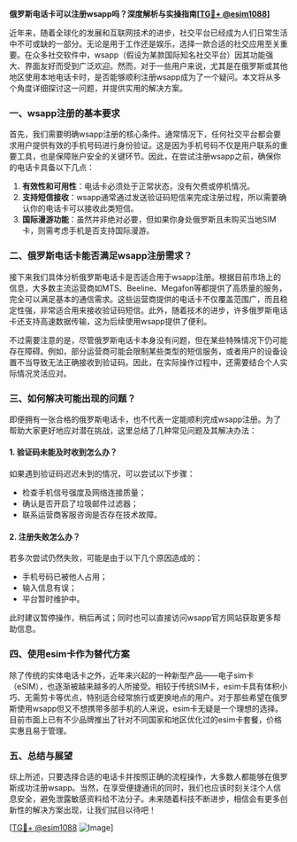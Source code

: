 **俄罗斯电话卡可以注册wsapp吗？深度解析与实操指南[[TG💪+ @esim1088](https://t.me/s/esim1088)]**

近年来，随着全球化的发展和互联网技术的进步，社交平台已经成为人们日常生活中不可或缺的一部分。无论是用于工作还是娱乐，选择一款合适的社交应用至关重要。在众多社交软件中，wsapp（假设为某款国际知名社交平台）因其功能强大、界面友好而受到广泛欢迎。然而，对于一些用户来说，尤其是在俄罗斯或其他地区使用本地电话卡时，是否能够顺利注册wsapp成为了一个疑问。本文将从多个角度详细探讨这一问题，并提供实用的解决方案。

### 一、wsapp注册的基本要求

首先，我们需要明确wsapp注册的核心条件。通常情况下，任何社交平台都会要求用户提供有效的手机号码进行身份验证。这是因为手机号码不仅是用户联系的重要工具，也是保障账户安全的关键环节。因此，在尝试注册wsapp之前，确保你的电话卡具备以下几点：

1. **有效性和可用性**：电话卡必须处于正常状态，没有欠费或停机情况。
2. **支持短信接收**：wsapp通常通过发送验证码短信来完成注册过程，所以需要确认你的电话卡可以接收此类短信。
3. **国际漫游功能**：虽然并非绝对必要，但如果你身处俄罗斯且未购买当地SIM卡，则需考虑手机是否支持国际漫游。

### 二、俄罗斯电话卡能否满足wsapp注册需求？

接下来我们具体分析俄罗斯电话卡是否适合用于wsapp注册。根据目前市场上的信息，大多数主流运营商如MTS、Beeline、Megafon等都提供了高质量的服务，完全可以满足基本的通信需求。这些运营商提供的电话卡不仅覆盖范围广，而且稳定性强，非常适合用来接收验证码短信。此外，随着技术的进步，许多俄罗斯电话卡还支持高速数据传输，这为后续使用wsapp提供了便利。

不过需要注意的是，尽管俄罗斯电话卡本身没有问题，但在某些特殊情况下仍可能存在障碍。例如，部分运营商可能会限制某些类型的短信服务，或者用户的设备设置不当导致无法正确接收到验证码。因此，在实际操作过程中，还需要结合个人实际情况灵活应对。

### 三、如何解决可能出现的问题？

即便拥有一张合格的俄罗斯电话卡，也不代表一定能顺利完成wsapp注册。为了帮助大家更好地应对潜在挑战，这里总结了几种常见问题及其解决办法：

#### 1. 验证码未能及时收到怎么办？
如果遇到验证码迟迟未到的情况，可以尝试以下步骤：
- 检查手机信号强度及网络连接质量；
- 确认是否开启了垃圾邮件过滤器；
- 联系运营商客服咨询是否存在技术故障。

#### 2. 注册失败怎么办？
若多次尝试仍然失败，可能是由于以下几个原因造成的：
- 手机号码已被他人占用；
- 输入信息有误；
- 平台暂时维护中。

此时建议暂停操作，稍后再试；同时也可以直接访问wsapp官方网站获取更多帮助信息。

### 四、使用esim卡作为替代方案

除了传统的实体电话卡之外，近年来兴起的一种新型产品——电子sim卡（eSIM），也逐渐被越来越多的人所接受。相较于传统SIM卡，esim卡具有体积小巧、无需剪卡等优点，特别适合经常旅行或更换地点的用户。对于那些希望在俄罗斯使用wsapp但又不想携带多部手机的人来说，esim卡无疑是一个理想的选择。目前市面上已有不少品牌推出了针对不同国家和地区优化过的esim卡套餐，价格实惠且易于管理。

### 五、总结与展望

综上所述，只要选择合适的电话卡并按照正确的流程操作，大多数人都能够在俄罗斯成功注册wsapp。当然，在享受便捷通讯的同时，我们也应该时刻关注个人信息安全，避免泄露敏感资料给不法分子。未来随着科技不断进步，相信会有更多创新性的解决方案出现，让我们拭目以待吧！

[[TG💪+ @esim1088](https://t.me/s/esim1088) ![Image](https://i.postimg.cc/4NQfJmqS/Snipaste-2025-05-13-00-14-12.png)]